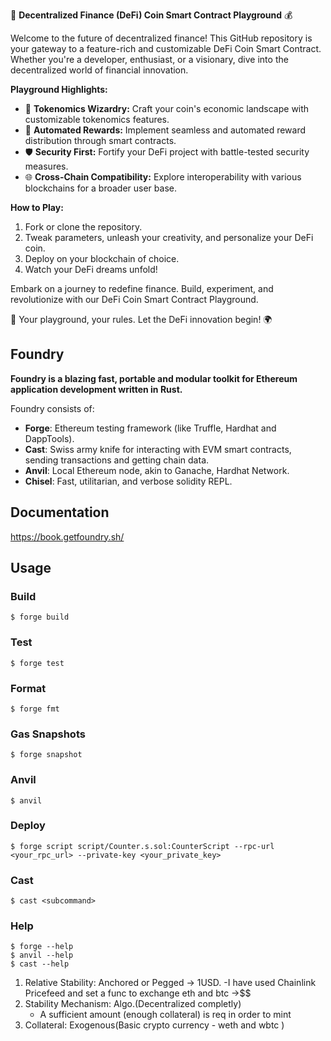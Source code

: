 
🚀 **Decentralized Finance (DeFi) Coin Smart Contract Playground** 💰

Welcome to the future of decentralized finance! This GitHub repository is your gateway to a feature-rich and customizable DeFi Coin Smart Contract. Whether you're a developer, enthusiast, or a visionary, dive into the decentralized world of financial innovation.

**Playground Highlights:**
- 🏦 **Tokenomics Wizardry:** Craft your coin's economic landscape with customizable tokenomics features.
- 🔄 **Automated Rewards:** Implement seamless and automated reward distribution through smart contracts.
- 🛡️ **Security First:** Fortify your DeFi project with battle-tested security measures.
- 🌐 **Cross-Chain Compatibility:** Explore interoperability with various blockchains for a broader user base.

**How to Play:**
1. Fork or clone the repository.
2. Tweak parameters, unleash your creativity, and personalize your DeFi coin.
3. Deploy on your blockchain of choice.
4. Watch your DeFi dreams unfold!

Embark on a journey to redefine finance. Build, experiment, and revolutionize with our DeFi Coin Smart Contract Playground.

🚀 Your playground, your rules. Let the DeFi innovation begin! 🌍

## Foundry

**Foundry is a blazing fast, portable and modular toolkit for Ethereum application development written in Rust.**

Foundry consists of:

-   **Forge**: Ethereum testing framework (like Truffle, Hardhat and DappTools).
-   **Cast**: Swiss army knife for interacting with EVM smart contracts, sending transactions and getting chain data.
-   **Anvil**: Local Ethereum node, akin to Ganache, Hardhat Network.
-   **Chisel**: Fast, utilitarian, and verbose solidity REPL.

## Documentation

https://book.getfoundry.sh/

## Usage

### Build

```shell
$ forge build
```

### Test

```shell
$ forge test
```

### Format

```shell
$ forge fmt
```

### Gas Snapshots

```shell
$ forge snapshot
```

### Anvil

```shell
$ anvil
```

### Deploy

```shell
$ forge script script/Counter.s.sol:CounterScript --rpc-url <your_rpc_url> --private-key <your_private_key>
```

### Cast

```shell
$ cast <subcommand>
```

### Help

```shell
$ forge --help
$ anvil --help
$ cast --help
```


1. Relative Stability: Anchored or Pegged -> 1USD.
    -I have used Chainlink Pricefeed and set a func to exchange eth and btc ->$$
2. Stability Mechanism: Algo.(Decentralized completly)
    - A sufficient amount (enough collateral) is req in order to mint 
3. Collateral: Exogenous(Basic crypto currency - weth and wbtc )
